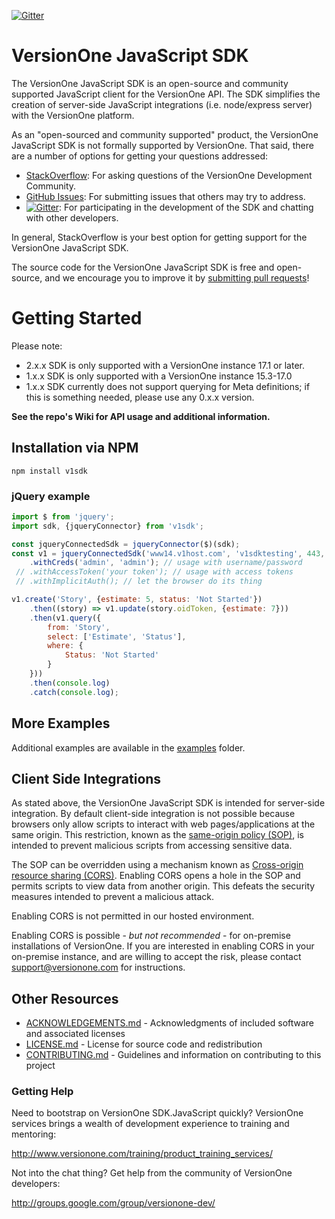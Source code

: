 [![Gitter](https://badges.gitter.im/versionone/VersionOne.SDK.JavaScript.svg)](https://gitter.im/versionone/VersionOne.SDK.JavaScript?utm_source=badge&utm_medium=badge&utm_campaign=pr-badge)

# VersionOne JavaScript SDK

The VersionOne JavaScript SDK is an open-source and community supported JavaScript client for the VersionOne API. The SDK simplifies the creation of  server-side JavaScript integrations (i.e. node/express server) with the VersionOne platform.

As an "open-sourced and community supported" product, the VersionOne JavaScript SDK is not formally supported by VersionOne.  That said, there are a number of options for getting your questions addressed:

* [StackOverflow](http://stackoverflow.com/questions/tagged/versionone): For asking questions of the VersionOne Development Community.
* [GitHub Issues](https://github.com/versionone/VersionOne.SDK.JavaScript/issues): For submitting issues that others may try to address.
* [![Gitter](https://badges.gitter.im/versionone/VersionOne.SDK.JavaScript.svg)](https://gitter.im/versionone/VersionOne.SDK.JavaScript?utm_source=badge&utm_medium=badge&utm_campaign=pr-badge): For participating in the development of the SDK and chatting with other developers.

In general, StackOverflow is your best option for getting support for the VersionOne JavaScript SDK.

The source code for the VersionOne JavaScript SDK is free and open-source, and we encourage you to improve it by [submitting pull requests](https://help.github.com/articles/using-pull-requests)!

# Getting Started

Please note:
* 2.x.x SDK is only supported with a VersionOne instance 17.1 or later.
* 1.x.x SDK is only supported with a VersionOne instance 15.3-17.0
* 1.x.x SDK currently does not support querying for Meta definitions; if this is something needed, please use any 0.x.x
version.

**See the repo's Wiki for API usage and additional information.**

## Installation via NPM

`npm install v1sdk`

### jQuery example
```javascript
import $ from 'jquery';
import sdk, {jqueryConnector} from 'v1sdk';

const jqueryConnectedSdk = jqueryConnector($)(sdk);
const v1 = jqueryConnectedSdk('www14.v1host.com', 'v1sdktesting', 443, true)
    .withCreds('admin', 'admin'); // usage with username/password
 // .withAccessToken('your token'); // usage with access tokens
 // .withImplicitAuth(); // let the browser do its thing

v1.create('Story', {estimate: 5, status: 'Not Started'})
    .then((story) => v1.update(story.oidToken, {estimate: 7}))
    .then(v1.query({
        from: 'Story',
        select: ['Estimate', 'Status'],
        where: {
            Status: 'Not Started'
        }
    }))
    .then(console.log)
    .catch(console.log);
```

## More Examples
Additional examples are available in the [examples](/examples) folder.

## Client Side Integrations 
As stated above, the VersionOne JavaScript SDK is intended for server-side integration. By default client-side integration is not possible because browsers only allow scripts to interact with web pages/applications at the same origin.  This restriction, known as the [same-origin policy (SOP)](https://en.wikipedia.org/wiki/Same-origin_policy), is intended to prevent malicious scripts from accessing sensitive data.  

The SOP can be overridden using a mechanism known as [Cross-origin resource sharing (CORS)](https://en.wikipedia.org/wiki/Cross-origin_resource_sharing). Enabling CORS opens a hole in the SOP and permits scripts to view data from another origin. This defeats the security measures intended to prevent a malicious attack.  

Enabling CORS is not permitted in our hosted environment.

Enabling CORS is possible - *but not recommended* - for on-premise installations of VersionOne.  If you are interested in enabling CORS in your on-premise instance, and are willing to accept the risk, please contact <support@versionone.com> for instructions.

## Other Resources

* [ACKNOWLEDGEMENTS.md](https://github.com/versionone/VersionOne.SDK.JavaScript/blob/master/ACKNOWLEDGEMENTS.md) - Acknowledgments of included software and associated licenses
* [LICENSE.md](https://github.com/versionone/VersionOne.SDK.NET.APIClient/blob/master/LICENSE.md) - License for source code and redistribution
* [CONTRIBUTING.md](https://github.com/versionone/VersionOne.SDK.JavaScript/blob/master/CONTRIBUTING.md) - Guidelines and information on contributing to this project

### Getting Help
Need to bootstrap on VersionOne SDK.JavaScript quickly? VersionOne services brings a wealth of development experience to training and mentoring:

http://www.versionone.com/training/product_training_services/

Not into the chat thing? Get help from the community of VersionOne developers:

http://groups.google.com/group/versionone-dev/
